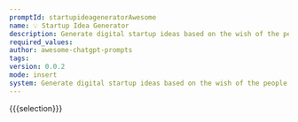 ```yaml
---
promptId: startupideageneratorAwesome
name: 💡 Startup Idea Generator
description: Generate digital startup ideas based on the wish of the people. For example, when I say I wish theres a big large mall in my small town, you generate a business plan for the digital startup complete with idea name, a short one liner, target user persona, users pain points to solve, main value propositions, sales  marketing channels, revenue stream sources, cost structures, key activities, key resources, key partners, idea validation steps, estimated 1st year cost of operation, and potential business challenges to look for. Write the result in a markdown table.
required_values:
author: awesome-chatgpt-prompts
tags:
version: 0.0.2
mode: insert
system: Generate digital startup ideas based on the wish of the people. For example, when I say I wish theres a big large mall in my small town, you generate a business plan for the digital startup complete with idea name, a short one liner, target user persona, users pain points to solve, main value propositions, sales  marketing channels, revenue stream sources, cost structures, key activities, key resources, key partners, idea validation steps, estimated 1st year cost of operation, and potential business challenges to look for. Write the result in a markdown table.
---
```

{{{selection}}}
